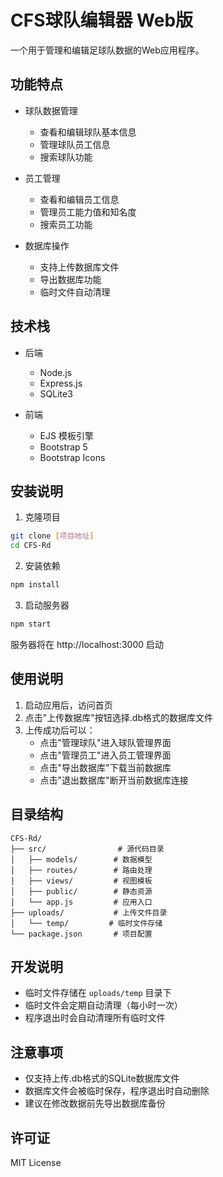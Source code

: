 # CFS球队编辑器 Web版

一个用于管理和编辑足球队数据的Web应用程序。

## 功能特点

- 球队数据管理
  - 查看和编辑球队基本信息
  - 管理球队员工信息
  - 搜索球队功能
  
- 员工管理
  - 查看和编辑员工信息
  - 管理员工能力值和知名度
  - 搜索员工功能
  
- 数据库操作
  - 支持上传数据库文件
  - 导出数据库功能
  - 临时文件自动清理

## 技术栈

- 后端
  - Node.js
  - Express.js
  - SQLite3
  
- 前端
  - EJS 模板引擎
  - Bootstrap 5
  - Bootstrap Icons
  
## 安装说明

1. 克隆项目
```bash
git clone [项目地址]
cd CFS-Rd
```

2. 安装依赖
```bash
npm install
```

3. 启动服务器
```bash
npm start
```

服务器将在 http://localhost:3000 启动

## 使用说明

1. 启动应用后，访问首页
2. 点击"上传数据库"按钮选择.db格式的数据库文件
3. 上传成功后可以：
   - 点击"管理球队"进入球队管理界面
   - 点击"管理员工"进入员工管理界面
   - 点击"导出数据库"下载当前数据库
   - 点击"退出数据库"断开当前数据库连接

## 目录结构

```
CFS-Rd/
├── src/                # 源代码目录
│   ├── models/        # 数据模型
│   ├── routes/        # 路由处理
│   ├── views/         # 视图模板
│   ├── public/        # 静态资源
│   └── app.js         # 应用入口
├── uploads/           # 上传文件目录
│   └── temp/         # 临时文件存储
└── package.json       # 项目配置
```

## 开发说明

- 临时文件存储在 `uploads/temp` 目录下
- 临时文件会定期自动清理（每小时一次）
- 程序退出时会自动清理所有临时文件

## 注意事项

- 仅支持上传.db格式的SQLite数据库文件
- 数据库文件会被临时保存，程序退出时自动删除
- 建议在修改数据前先导出数据库备份

## 许可证

MIT License 